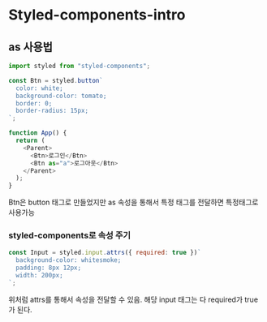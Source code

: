 # Styled-components-intro

## as 사용법

```js
import styled from "styled-components";

const Btn = styled.button`
  color: white;
  background-color: tomato;
  border: 0;
  border-radius: 15px;
`;

function App() {
  return (
    <Parent>
      <Btn>로그인</Btn>
      <Btn as="a">로그아웃</Btn>
    </Parent>
  );
}
```

Btn은 button 태그로 만들었지만 as 속성을 통해서 특정 태그를 전달하면 특정태그로 사용가능

### styled-components로 속성 주기

```js
const Input = styled.input.attrs({ required: true })`
  background-color: whitesmoke;
  padding: 8px 12px;
  width: 200px;
`;
```

위처럼 attrs를 통해서 속성을 전달할 수 있음. 해당 input 태그는 다 required가 true가 된다.
